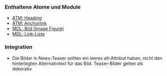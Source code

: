 ### Enthaltene Atome und Module
* [ATM: Heading](../../atoms/headings/headings.html)
* [ATM: Anchorlink](../../atoms/anchorlink/anchorlink.html)
* [MDL: Bild (Image Figure)](../image_figure/image_figure.html)
* [MDL: Link-Liste](../linklist/linklist.html)

### Integration


* Die Bilder in News-Teaser sollten ein leeres alt-Attribut haben, nicht den hinterlegten Alternativtext für das Bild. Teaser-Bilder gelten als dekorativ. 
